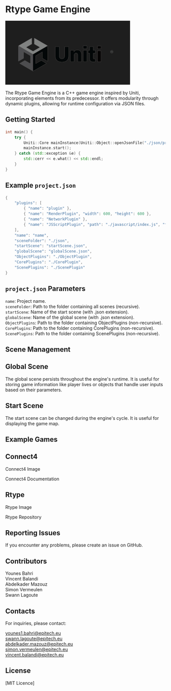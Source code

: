 # Rtype Game Engine

![Rtype Logo](./example/connect4/assets/Uniti.png)

The Rtype Game Engine is a C++ game engine inspired by Uniti, incorporating elements from its predecessor. It offers modularity through dynamic plugins, allowing for runtime configuration via JSON files.

## Getting Started

```cpp
int main() {
    try {
        Uniti::Core mainInstance(Uniti::Object::openJsonFile("./json/project.json"));
        mainInstance.start();
    } catch (std::exception &e) {
        std::cerr << e.what() << std::endl;
    }
}
```
## Example `project.json`

```cpp
{
    "plugins": [
        { "name": "plugin" },
        { "name": "RenderPlugin", "width": 600, "height": 600 },
        { "name": "NetworkPlugin" },
        { "name": "JSScriptPlugin", "path": "./javascript/index.js", "fps": 5 }
    ],
    "name": "name",
    "sceneFolder": "./json",
    "startScene": "startScene.json",
    "globalScene": "globalScene.json",
    "ObjectPlugins": "./ObjectPlugin",
    "CorePlugins": "./CorePlugin",
    "ScenePlugins": "./ScenePlugin"
}
```

## `project.json` Parameters

`name`: Project name.  
`sceneFolder`: Path to the folder containing all scenes (recursive).  
`startScene`: Name of the start scene (with .json extension).  
`globalScene`: Name of the global scene (with .json extension).  
`ObjectPlugins`: Path to the folder containing ObjectPlugins (non-recursive).  
`CorePlugins`: Path to the folder containing CorePlugins (non-recursive).  
`ScenePlugins`: Path to the folder containing ScenePlugins (non-recursive).  

## Scene Management
## Global Scene

The global scene persists throughout the engine's runtime. It is useful for storing game information like player lives or objects that handle user inputs based on their parameters.

## Start Scene

The start scene can be changed during the engine's cycle. It is useful for displaying the game map.

## Example Games

## Connect4

Connect4 Image

Connect4 Documentation

## Rtype

Rtype Image

Rtype Repository

## Reporting Issues

If you encounter any problems, please create an issue on GitHub.

## Contributors

Younes Bahri  
Vincent Balandi  
Abdelkader Mazouz  
Simon Vermeulen  
Swann Lagoute  

## Contacts

For inquiries, please contact:

younes1.bahri@epitech.eu  
swann.lagoute@epitech.eu  
abdelkader.mazouz@epitech.eu  
simon.vermeulen@epitech.eu  
vincent.balandi@epitech.eu  

## License

[MIT Licence]